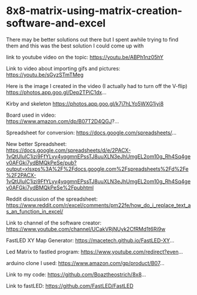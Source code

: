 # 8x8-matrix-using-matrix-creation-software-and-excel
There may be better solutions out there but I spent awhile trying to find them and this was the best solution I could come up with

link to youtube video on the topic: https://youtu.be/ABPh1nz05hY

Link to video about importing gifs and pictures: https://youtu.be/sGyzSTmTMeg

Here is the image I created in the video 
(I actually had to turn off the V-flip)
https://photos.app.goo.gl/Dep2TPiC1dx...

Kirby and skeleton https://photos.app.goo.gl/k7j7hLYo5WXG1iyi8

Board used in video:  
https://www.amazon.com/dp/B07T2D4QGJ?...

Spreadsheet for conversion: https://docs.google.com/spreadsheets/...

New better Spreadsheet: https://docs.google.com/spreadsheets/d/e/2PACX-1vQtUluIC1izi9FfYLyy4yqgmnEPssTJ8uuXLN3eJhUmgEL2om10g_Rh4Sq4gev0AFGki7ydBMQkPeSe/pub?output=xlsxps%3A%2F%2Fdocs.google.com%2Fspreadsheets%2Fd%2Fe%2F2PACX-1vQtUluIC1izi9FfYLyy4yqgmnEPssTJ8uuXLN3eJhUmgEL2om10g_Rh4Sq4gev0AFGki7ydBMQkPeSe%2Fpubhtml

Reddit discussion of the spreadsheet: https://www.reddit.com/r/excel/comments/pm22fe/how_do_i_replace_text_as_an_function_in_excel/

Link to channel of the software creator: https://www.youtube.com/channel/UCakVRjNUyk2CfRMd1t6Ri9w

FastLED XY Map Generator:
https://macetech.github.io/FastLED-XY...

Led Matrix to fastled program:
https://www.youtube.com/redirect?even...

arduino clone I used:
https://www.amazon.com/gp/product/B07...

Link to my code:
https://github.com/Boaztheostrich/8x8...

Link to fastLED:
https://github.com/FastLED/FastLED
